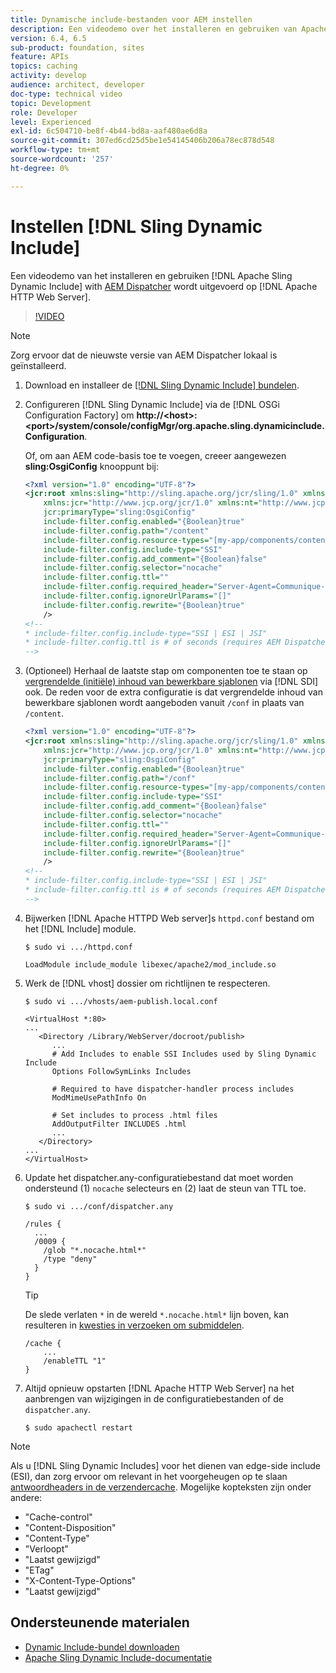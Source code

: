 ```yaml
---
title: Dynamische include-bestanden voor AEM instellen
description: Een videodemo over het installeren en gebruiken van Apache Sling Dynamic Include met AEM Dispatcher die op Apache HTTP Web Server wordt uitgevoerd.
version: 6.4, 6.5
sub-product: foundation, sites
feature: APIs
topics: caching
activity: develop
audience: architect, developer
doc-type: technical video
topic: Development
role: Developer
level: Experienced
exl-id: 6c504710-be8f-4b44-bd8a-aaf480ae6d8a
source-git-commit: 307ed6cd25d5be1e54145406b206a78ec878d548
workflow-type: tm+mt
source-wordcount: '257'
ht-degree: 0%

---
```


# Instellen [!DNL Sling Dynamic Include]

Een videodemo van het installeren en gebruiken [!DNL Apache Sling Dynamic Include] with [AEM Dispatcher](https://experienceleague.adobe.com/docs/experience-manager-dispatcher/using/dispatcher.html) wordt uitgevoerd op [!DNL Apache HTTP Web Server].

>[!VIDEO](https://video.tv.adobe.com/v/17040/?quality=12&learn=on)

>[!NOTE]
>
> Zorg ervoor dat de nieuwste versie van AEM Dispatcher lokaal is geïnstalleerd.

1. Download en installeer de [[!DNL Sling Dynamic Include] bundelen](https://sling.apache.org/downloads.cgi).
1. Configureren [!DNL Sling Dynamic Include] via de [!DNL OSGi Configuration Factory] om **http://&lt;host>:&lt;port>/system/console/configMgr/org.apache.sling.dynamicinclude.Configuration**.

   Of, om aan AEM code-basis toe te voegen, creeer aangewezen **sling:OsgiConfig** knooppunt bij:

   ```xml
   <?xml version="1.0" encoding="UTF-8"?>
   <jcr:root xmlns:sling="http://sling.apache.org/jcr/sling/1.0" xmlns:cq="http://www.day.com/jcr/cq/1.0"
       xmlns:jcr="http://www.jcp.org/jcr/1.0" xmlns:nt="http://www.jcp.org/jcr/nt/1.0"
       jcr:primaryType="sling:OsgiConfig"
       include-filter.config.enabled="{Boolean}true"
       include-filter.config.path="/content"
       include-filter.config.resource-types="[my-app/components/content/highly-dynamic]"
       include-filter.config.include-type="SSI" 
       include-filter.config.add_comment="{Boolean}false"
       include-filter.config.selector="nocache"
       include-filter.config.ttl=""
       include-filter.config.required_header="Server-Agent=Communique-Dispatcher"
       include-filter.config.ignoreUrlParams="[]"
       include-filter.config.rewrite="{Boolean}true"
       />
   <!--
   * include-filter.config.include-type="SSI | ESI | JSI"
   * include-filter.config.ttl is # of seconds (requires AEM Dispatcher 4.1.11+)
   -->
   ```

1. (Optioneel) Herhaal de laatste stap om componenten toe te staan op [vergrendelde (initiële) inhoud van bewerkbare sjablonen](https://helpx.adobe.com/experience-manager/6-5/sites/developing/using/page-templates-editable.html) via [!DNL SDI] ook. De reden voor de extra configuratie is dat vergrendelde inhoud van bewerkbare sjablonen wordt aangeboden vanuit `/conf` in plaats van `/content`.

   ```xml
   <?xml version="1.0" encoding="UTF-8"?>
   <jcr:root xmlns:sling="http://sling.apache.org/jcr/sling/1.0" xmlns:cq="http://www.day.com/jcr/cq/1.0"
       xmlns:jcr="http://www.jcp.org/jcr/1.0" xmlns:nt="http://www.jcp.org/jcr/nt/1.0"
       jcr:primaryType="sling:OsgiConfig"
       include-filter.config.enabled="{Boolean}true"
       include-filter.config.path="/conf"
       include-filter.config.resource-types="[my-app/components/content/highly-dynamic]"
       include-filter.config.include-type="SSI" 
       include-filter.config.add_comment="{Boolean}false"
       include-filter.config.selector="nocache"
       include-filter.config.ttl=""
       include-filter.config.required_header="Server-Agent=Communique-Dispatcher"
       include-filter.config.ignoreUrlParams="[]"
       include-filter.config.rewrite="{Boolean}true"
       />
   <!--
   * include-filter.config.include-type="SSI | ESI | JSI"
   * include-filter.config.ttl is # of seconds (requires AEM Dispatcher 4.1.11+)
   -->
   ```

1. Bijwerken [!DNL Apache HTTPD Web server]s `httpd.conf` bestand om het [!DNL Include] module.

   ```shell
   $ sudo vi .../httpd.conf
   ```

   ```shell
   LoadModule include_module libexec/apache2/mod_include.so
   ```

1. Werk de [!DNL vhost] dossier om richtlijnen te respecteren.

   ```shell
   $ sudo vi .../vhosts/aem-publish.local.conf
   ```

   ```shell
   <VirtualHost *:80>
   ...
      <Directory /Library/WebServer/docroot/publish>
         ...
         # Add Includes to enable SSI Includes used by Sling Dynamic Include
         Options FollowSymLinks Includes
   
         # Required to have dispatcher-handler process includes
         ModMimeUsePathInfo On
   
         # Set includes to process .html files
         AddOutputFilter INCLUDES .html
         ...
      </Directory>
   ...
   </VirtualHost>
   ```

1. Update het dispatcher.any-configuratiebestand dat moet worden ondersteund (1) `nocache` selecteurs en (2) laat de steun van TTL toe.

   ```shell
   $ sudo vi .../conf/dispatcher.any
   ```

   ```shell
   /rules {
     ...
     /0009 {
       /glob "*.nocache.html*"
       /type "deny"
     } 
   }
   ```

   >[!TIP]
   >
   > De slede verlaten `*` in de wereld `*.nocache.html*` lijn boven, kan resulteren in [kwesties in verzoeken om submiddelen](https://github.com/AdobeDocs/experience-manager-learn.en/issues/16).

   ```shell
   /cache {
       ...
       /enableTTL "1"
   }
   ```

1. Altijd opnieuw opstarten [!DNL Apache HTTP Web Server] na het aanbrengen van wijzigingen in de configuratiebestanden of de `dispatcher.any`.

   ```shell
   $ sudo apachectl restart
   ```

>[!NOTE]
>
>Als u [!DNL Sling Dynamic Includes] voor het dienen van edge-side include (ESI), dan zorg ervoor om relevant in het voorgeheugen op te slaan [antwoordheaders in de verzendercache](https://experienceleague.adobe.com/docs/experience-manager-dispatcher/using/configuring/dispatcher-configuration.html#CachingHTTPResponseHeaders). Mogelijke kopteksten zijn onder andere:
>
>* &quot;Cache-control&quot;
>* &quot;Content-Disposition&quot;
>* &quot;Content-Type&quot;
>* &quot;Verloopt&quot;
>* &quot;Laatst gewijzigd&quot;
>* &quot;ETag&quot;
>* &quot;X-Content-Type-Options&quot;
>* &quot;Laatst gewijzigd&quot;
>


## Ondersteunende materialen

* [Dynamic Include-bundel downloaden](https://sling.apache.org/downloads.cgi)
* [Apache Sling Dynamic Include-documentatie](https://github.com/Cognifide/Sling-Dynamic-Include)
